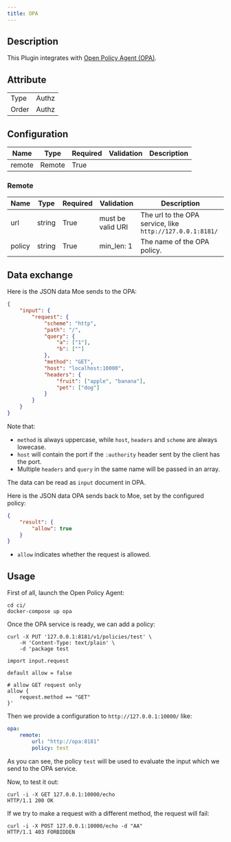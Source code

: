 ```yaml
---
title: OPA
---
```


## Description

This Plugin integrates with [Open Policy Agent (OPA)](https://www.openpolicyagent.org).

## Attribute

|       |       |
| ----- | ----- |
| Type  | Authz |
| Order | Authz |

## Configuration

| Name   | Type   | Required | Validation | Description |
|--------|--------|----------|------------|-------------|
| remote | Remote | True     |            |             |


### Remote

| Name   | Type   | Required | Validation        | Description                                               |
|--------|--------|----------|-------------------|-----------------------------------------------------------|
| url    | string | True     | must be valid URI | The url to the OPA service, like `http://127.0.0.1:8181/` |
| policy | string | True     | min_len: 1        | The name of the OPA policy.                               |

## Data exchange

Here is the JSON data Moe sends to the OPA:

```json
{
    "input": {
        "request": {
            "scheme": "http",
            "path": "/",
            "query": {
                "a": ["1"],
                "b": [""]
            },
            "method": "GET",
            "host": "localhost:10000",
            "headers": {
                "fruit": ["apple", "banana"],
                "pet": ["dog"]
            }
        }
    }
}
```

Note that:

* `method` is always uppercase, while `host`, `headers` and `scheme` are always lowecase.
* `host` will contain the port if the `:authority` header sent by the client has the port.
* Multiple `headers` and `query` in the same name will be passed in an array.

The data can be read as `input` document in OPA.

Here is the JSON data OPA sends back to Moe, set by the configured policy:

```json
{
    "result": {
        "allow": true
    }
}
```

* `allow` indicates whether the request is allowed.

## Usage

First of all, launch the Open Policy Agent:

```shell
cd ci/
docker-compose up opa
```

Once the OPA service is ready, we can add a policy:

```shell
curl -X PUT '127.0.0.1:8181/v1/policies/test' \
    -H 'Content-Type: text/plain' \
    -d 'package test

import input.request

default allow = false

# allow GET request only
allow {
    request.method == "GET"
}'
```

Then we provide a configuration to `http://127.0.0.1:10000/` like:

```yaml
opa:
    remote:
        url: "http://opa:8181"
        policy: test
```

As you can see, the policy `test` will be used to evaluate the input which we send to the OPA service.

Now, to test it out:

```shell
curl -i -X GET 127.0.0.1:10000/echo
HTTP/1.1 200 OK
```

If we try to make a request with a different method, the request will fail:

```
curl -i -X POST 127.0.0.1:10000/echo -d "AA"
HTTP/1.1 403 FORBIDDEN
```
